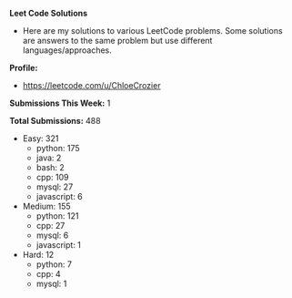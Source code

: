 **Leet Code Solutions**

- Here are my solutions to various LeetCode problems. Some solutions are answers to the same problem but use different languages/approaches.

**Profile:**

- https://leetcode.com/u/ChloeCrozier

**Submissions This Week:** 1

**Total Submissions:** 488
- Easy: 321
  - python: 175
  - java: 2
  - bash: 2
  - cpp: 109
  - mysql: 27
  - javascript: 6
- Medium: 155
  - python: 121
  - cpp: 27
  - mysql: 6
  - javascript: 1
- Hard: 12
  - python: 7
  - cpp: 4
  - mysql: 1